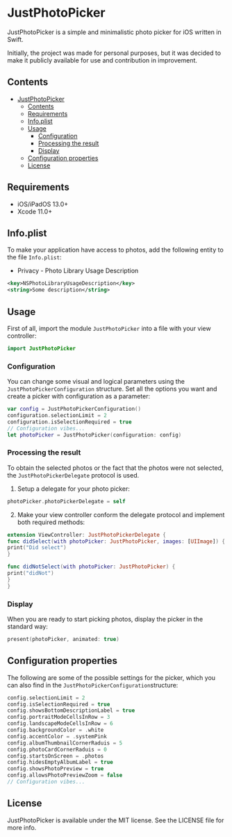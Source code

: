 # JustPhotoPicker

JustPhotoPicker is a simple and minimalistic photo picker for iOS written in Swift.

Initially, the project was made for personal purposes, but it was decided to make it publicly available for use and contribution in improvement.

## Contents

- [JustPhotoPicker](#justphotopicker)
  * [Contents](#contents)
  * [Requirements](#requirements)
  * [Info.plist](#infoplist)
  * [Usage](#usage)
    + [Configuration](#configuration)
    + [Processing the result](#processing-the-result)
    + [Display](#display)
  * [Configuration properties](#configuration-properties)
  * [License](#license)

## Requirements

- iOS/iPadOS 13.0+
- Xcode 11.0+

## Info.plist

To make your application have access to photos, add the following entity to the file `Info.plist`:

- Privacy - Photo Library Usage Description

```xml
<key>NSPhotoLibraryUsageDescription</key>
<string>Some description</string>
```

## Usage

First of all, import the module `JustPhotoPicker` into a file with your view controller:

```swift
import JustPhotoPicker
```

### Configuration

You can change some visual and logical parameters using the `JustPhotoPickerConfiguration` structure. Set all the options you want and create a picker with configuration as a parameter:

```swift
var config = JustPhotoPickerConfiguration()
configuration.selectionLimit = 2
configuration.isSelectionRequired = true
// Configuration vibes...
let photoPicker = JustPhotoPicker(configuration: config)
```

### Processing the result

To obtain the selected photos or the fact that the photos were not selected, the `JustPhotoPickerDelegate` protocol is used. 

1. Setup a delegate for your photo picker:

```swift
photoPicker.photoPickerDelegate = self
```

2. Make your view controller conform the delegate protocol and implement both required methods:

```swift
extension ViewController: JustPhotoPickerDelegate {
func didSelect(with photoPicker: JustPhotoPicker, images: [UIImage]) {
print("Did select")
}

func didNotSelect(with photoPicker: JustPhotoPicker) {
print("didNot")
}
}
```

### Display

When you are ready to start picking photos, display the picker in the standard way:

```swift
present(photoPicker, animated: true)
```

## Configuration properties

The following are some of the possible settings for the picker, which you can also find in the `JustPhotoPickerConfiguration`structure:

```swift
config.selectionLimit = 2
config.isSelectionRequired = true
config.showsBottomDescriptionLabel = true
config.portraitModeCellsInRow = 3
config.landscapeModeCellsInRow = 6
config.backgroundColor = .white
config.accentColor = .systemPink
config.albumThumbnailCornerRaduis = 5
config.photoCardCornerRaduis = 0
config.startsOnScreen = .photos
config.hidesEmptyAlbumLabel = true
config.showsPhotoPreview = true
config.allowsPhotoPreviewZoom = false
// Configuration vibes...
```

## License

JustPhotoPicker is available under the MIT license. See the LICENSE file for more info.
